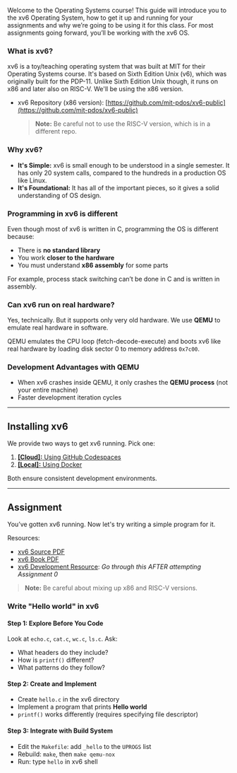 Welcome to the Operating Systems course!
This guide will introduce you to the xv6 Operating System, how to get it up and running for your assignments and why we’re going to be using it for this class. For most assignments going forward, you’ll be working with the xv6 OS.

### What is xv6?

xv6 is a toy/teaching operating system that was built at MIT for their Operating Systems course. It's based on Sixth Edition Unix (v6), which was originally built for the PDP-11. Unlike Sixth Edition Unix though, it runs on x86 and later also on RISC-V. We'll be using the x86 version.

* xv6 Repository (x86 version): [https://github.com/mit-pdos/xv6-public](https://github.com/mit-pdos/xv6-public)

  > **Note:** Be careful not to use the RISC-V version, which is in a different repo.

### Why xv6?

* **It's Simple:** xv6 is small enough to be understood in a single semester. It has only 20 system calls, compared to the hundreds in a production OS like Linux.
* **It's Foundational:** It has all of the important pieces, so it gives a solid understanding of OS design.

### Programming in xv6 is different

Even though most of xv6 is written in C, programming the OS is different because:

* There is **no standard library**
* You work **closer to the hardware**
* You must understand **x86 assembly** for some parts

For example, process stack switching can’t be done in C and is written in assembly.

### Can xv6 run on real hardware?

Yes, technically. But it supports only very old hardware.
We use **QEMU** to emulate real hardware in software.

QEMU emulates the CPU loop (fetch-decode-execute) and boots xv6 like real hardware by loading disk sector 0 to memory address `0x7c00`.

### Development Advantages with QEMU

* When xv6 crashes inside QEMU, it only crashes the **QEMU process** (not your entire machine)
* Faster development iteration cycles

---

## Installing xv6

We provide two ways to get xv6 running. Pick one:

1. [**\[Cloud\]:** Using GitHub Codespaces](/installation/install1)
1. [**\[Local\]:** Using Docker](/installation/install2)

Both ensure consistent development environments.

---

## Assignment

You’ve gotten xv6 running. Now let's try writing a simple program for it.

Resources:

* [xv6 Source PDF](https://pdos.csail.mit.edu/6.828/2018/xv6/xv6-rev11.pdf)
* [xv6 Book PDF](https://pdos.csail.mit.edu/6.828/2018/xv6/book-rev11.pdf)
* [xv6 Development Resource](/xv6-dev-resources): *Go through this AFTER attempting Assignment 0*

> **Note:** Be careful about mixing up x86 and RISC-V versions.

### Write "Hello world" in xv6

#### Step 1: Explore Before You Code

Look at `echo.c`, `cat.c`, `wc.c`, `ls.c`. Ask:

* What headers do they include?
* How is `printf()` different?
* What patterns do they follow?

#### Step 2: Create and Implement

* Create `hello.c` in the xv6 directory
* Implement a program that prints **Hello world**
* `printf()` works differently (requires specifying file descriptor)

#### Step 3: Integrate with Build System

* Edit the `Makefile`: add `_hello` to the `UPROGS` list
* Rebuild: `make`, then `make qemu-nox`
* Run: type `hello` in xv6 shell
